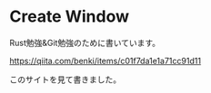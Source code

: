 # Create Window
Rust勉強&Git勉強のために書いています。

https://qiita.com/benki/items/c01f7da1e1a71cc91d11

このサイトを見て書きました。
